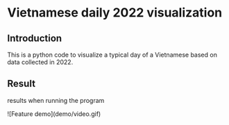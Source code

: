 <h1>Vietnamese daily 2022 visualization</h1>
<h2>Introduction</h2>
<p>This is a python code to visualize a typical day of a Vietnamese based on data collected in 2022.</p>
<h2>Result</h2>
<div>
  <p>results when running the program</p>
  ![Feature demo](demo/video.gif)


</div>
